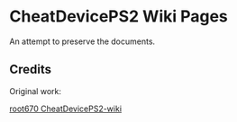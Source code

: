 # CheatDevicePS2 Wiki Pages

An attempt to preserve the documents.

## Credits

Original work:

[root670 CheatDevicePS2-wiki](https://github.com/root670/CheatDevicePS2/wiki)
